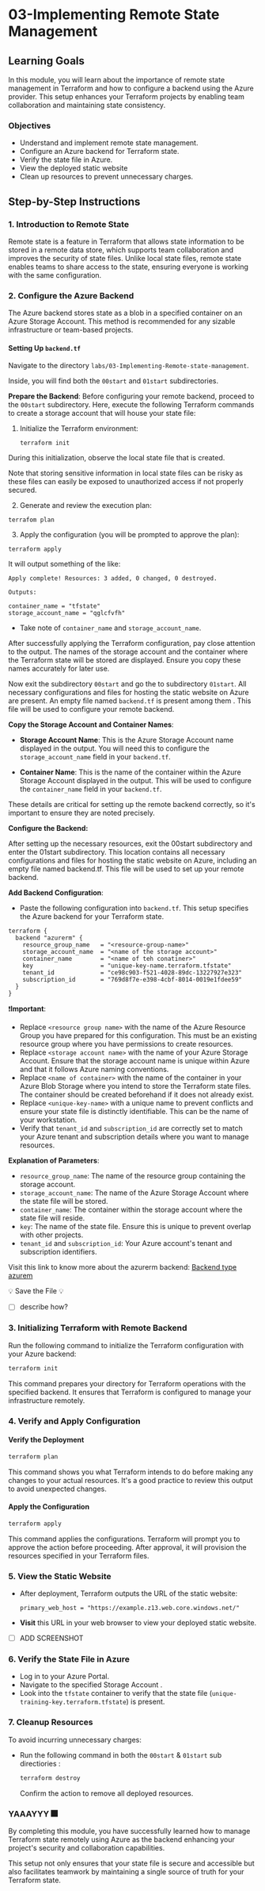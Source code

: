 # 03-Implementing Remote State Management

## Learning Goals

In this module, you will learn about the importance of remote state management in Terraform and how to configure a backend using the Azure provider. 
This setup enhances your Terraform projects by enabling team collaboration and maintaining state consistency.

### Objectives

- Understand and implement remote state management.
- Configure an Azure backend for Terraform state.
- Verify the state file in Azure.
- View the deployed static website
- Clean up resources to prevent unnecessary charges.

## Step-by-Step Instructions

### 1. Introduction to Remote State

Remote state is a feature in Terraform that allows state information to be stored in a remote data store, which supports team collaboration and improves the security of state files. 
Unlike local state files, remote state enables teams to share access to the state, ensuring everyone is working with the same configuration.

### 2. Configure the Azure Backend

The Azure backend stores state as a blob in a specified container on an Azure Storage Account. This method is recommended for any sizable infrastructure or team-based projects.

#### Setting Up `backend.tf`

Navigate to the directory `labs/03-Implementing-Remote-state-management`.

Inside, you will find both the `00start` and `01start` subdirectories.

**Prepare the Backend**:
Before configuring your remote backend, proceed to the `00start` subdirectory. Here, execute the following Terraform commands to create a storage account that will house your state file:

1. Initialize the Terraform environment:

   `terraform init`

During this initialization, observe the local state file that is created.

Note that storing sensitive information in local state files can be risky as these files can easily be exposed to unauthorized access if not properly secured.

2. Generate and review the execution plan:

  `terrafom plan`

3. Apply the configuration (you will be prompted to approve the plan):

  `terraform apply`

It will output something of the like:

```
Apply complete! Resources: 3 added, 0 changed, 0 destroyed.

Outputs:

container_name = "tfstate"
storage_account_name = "qglcfvfh"
```

* Take note of `container_name` and `storage_account_name`.

After successfully applying the Terraform configuration, pay close attention to the output. 
The names of the storage account and the container where the Terraform state will be stored are displayed. Ensure you copy these names accurately for later use.

Now exit the subdirectory `00start` and go the to subdirectory `01start`. 
All necessary configurations and files for hosting the static website on Azure are present. 
An empty file named `backend.tf` is present among them . This file will be used to configure your remote backend.

**Copy the Storage Account and Container Names**:

- **Storage Account Name**: This is the Azure Storage Account name displayed in the output. You will need this to configure the `storage_account_name` field in your `backend.tf`.
  
- **Container Name**: This is the name of the container within the Azure Storage Account displayed in the output. This will be used to configure the `container_name` field in your `backend.tf`.

These details are critical for setting up the remote backend correctly, so it's important to ensure they are noted precisely.

**Configure the Backend:**

After setting up the necessary resources, exit the 00start subdirectory and enter the 01start subdirectory. This location contains all necessary configurations and files for hosting the static website on Azure, including an empty file named backend.tf. This file will be used to set up your remote backend.

**Add Backend Configuration**:

   - Paste the following configuration into `backend.tf`. This setup specifies the Azure backend for your Terraform state.

   ```hcl
   terraform {
     backend "azurerm" {
       resource_group_name   = "<resource-group-name>"
       storage_account_name  = "<name of the storage account>"
       container_name        = "<name of teh conatiner>"
       key                   = "unique-key-name.terraform.tfstate"
       tenant_id             = "ce98c903-f521-4028-89dc-13227927e323"
       subscription_id       = "769d8f7e-e398-4cbf-8014-0019e1fdee59"
     }
   }
   ```

❗**Important**:
- Replace `<resource group name>` with the name of the Azure Resource Group you have prepared for this configuration. This must be an existing resource group where you have permissions to create resources.
- Replace `<storage account name>` with the name of your Azure Storage Account. Ensure that the storage account name is unique within Azure and that it follows Azure naming conventions.
- Replace `<name of container>` with the name of the container in your Azure Blob Storage where you intend to store the Terraform state files. The container should be created beforehand if it does not already exist.
- Replace `<unique-key-name>` with a unique name to prevent conflicts and ensure your state file is distinctly identifiable. This can be the name of your workstation.
- Verify that `tenant_id` and `subscription_id` are correctly set to match your Azure tenant and subscription details where you want to manage resources.


**Explanation of Parameters**:
   - `resource_group_name`: The name of the resource group containing the storage account.
   - `storage_account_name`: The name of the Azure Storage Account where the state file will be stored.
   - `container_name`: The container within the storage account where the state file will reside.
   - `key`: The name of the state file. Ensure this is unique to prevent overlap with other projects.
   - `tenant_id` and `subscription_id`: Your Azure account's tenant and subscription identifiers.


Visit this link to know more about the azurerm backend:
[Backend type azurem](https://developer.hashicorp.com/terraform/language/settings/backends/azurerm)

💡 Save the File 💡

- [ ] describe how?

### 3. Initializing Terraform with Remote Backend

Run the following command to initialize the Terraform configuration with your Azure backend:

```bash
terraform init
```

This command prepares your directory for Terraform operations with the specified backend. It ensures that Terraform is configured to manage your infrastructure remotely.

### 4. Verify and Apply Configuration

#### Verify the Deployment

```bash
terraform plan
```
This command shows you what Terraform intends to do before making any changes to your actual resources. It's a good practice to review this output to avoid unexpected changes.

#### Apply the Configuration

```bash
terraform apply
```
This command applies the configurations. Terraform will prompt you to approve the action before proceeding. After approval, it will provision the resources specified in your Terraform files.

### 5. View the Static Website

- After deployment, Terraform outputs the URL of the static website:
  
  ```plaintext
  primary_web_host = "https://example.z13.web.core.windows.net/"
  ```

- **Visit** this URL in your web browser to view your deployed static website.

 - [ ] ADD SCREENSHOT

### 6. Verify the State File in Azure

- Log in to your Azure Portal.
- Navigate to the specified Storage Account .
- Look into the `tfstate` container to verify that the state file (`unique-training-key.terraform.tfstate`) is present.

### 7. Cleanup Resources

To avoid incurring unnecessary charges:

- Run the following command in both the `00start` & `01start` sub directiories :

  ```bash
  terraform destroy
  ```

  Confirm the action to remove all deployed resources.

### YAAAYYY 🎆

By completing this module, you have successfully learned how to manage Terraform state remotely using Azure as the backend enhancing your project's security and collaboration capabilities. 

This setup not only ensures that your state file is secure and accessible but also facilitates teamwork by maintaining a single source of truth for your Terraform state.
